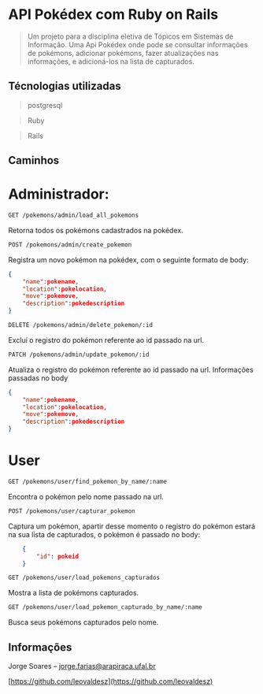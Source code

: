 # API Pokédex com Ruby on Rails

>Um projeto para a disciplina eletiva de Tópicos em Sistemas de Informação. Uma Api Pokédex onde pode se consultar informações de pokémons, adicionar pokémons, fazer atualizações nas informações, e adicioná-los na lista de capturados.
## Técnologias utilizadas
>postgresql

>Ruby

>Rails

## Caminhos
# Administrador:
```sh
GET /pokemons/admin/load_all_pokemons
```
Retorna todos os pokémons cadastrados na pokédex.

```sh
POST /pokemons/admin/create_pokemon
```
Registra um novo pokémon na pokédex, com o seguinte formato de body:
```json
{
    "name":pokename,
    "location":pokelocation,
    "move":pokemove,
    "description":pokedescription
}
```

```sh
DELETE /pokemons/admin/delete_pokemon/:id
```
Excluí o registro do pokémon referente ao id passado na url.

```sh
PATCH /pokemons/admin/update_pokemon/:id
```
Atualiza o registro do pokémon referente ao id passado na url.
Informações passadas no body
```json
{    
    "name":pokename,
    "location":pokelocation,
    "move":pokemove,
    "description":pokedescription
}
```
# User
```sh
GET /pokemons/user/find_pokemon_by_name/:name
```
Encontra o pokémon pelo nome passado na url.
```sh
POST /pokemons/user/capturar_pokemon
```
Captura um pokémon, apartir desse momento o registro do pokémon estará na sua lista de capturados,
o pokémon é passado no body:
```json
    {
        "id": pokeid
    }      
```
```sh
GET /pokemons/user/load_pokemons_capturados
```
Mostra a lista de pokémons capturados.
```sh
GET /pokemons/user/load_pokemon_capturado_by_name/:name
```
Busca seus pokémons capturados pelo nome.

## Informações

Jorge Soares – jorge.farias@arapiraca.ufal.br

[https://github.com/leovaldesz](https://github.com/leovaldesz)
